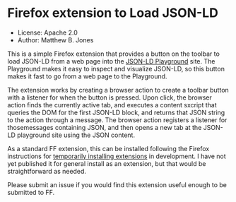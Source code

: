# Firefox extension to Load JSON-LD

- License: Apache 2.0
- Author: Matthew B. Jones

This is a simple Firefox extension that provides a button on the toolbar to load JSON-LD from a web page into the [JSON-LD Playground]() site. The Playground makes it easy to inspect and visualize JSON-LD, so this button makes it fast to go from a web page to the Playground. 

The extension works by creating a browser action to create a toolbar button with a listener for when the button is pressed. Upon click, the browser action finds the currently active tab, and executes a content sxcript that queries the DOM for the first JSON-LD block, and returns that JSON string to the action through a message.  The browser action registers a listener for thosemessages containing JSON, and then opens a new tab at the JSON-LD playground site using the JSON content.

As a standard FF extension, this can be installed following the Firefox instructions for [temporarily installing extensions](https://extensionworkshop.com/documentation/develop/temporary-installation-in-firefox/) in development. I have not yet published it for general install as an extension, but that would be straightforward as needed.

Please submit an issue if you would find this extension useful enough to be submitted to FF.